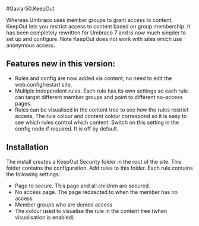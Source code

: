 #Gavlar50.KeepOut

Whereas Umbraco uses member groups to grant access to content, KeepOut lets you restrict access to content based on group membership. It has been completely rewritten for Umbraco 7 and is now much simpler to set up and configure. Note KeepOut does not work with sites which use anonymous access.

## Features new in this version:
* Rules and config are now added via content, no need to edit the web.config/restart site.
* Multiple independent rules. Each rule has its own settings so each rule can target different member groups and point to different no-access pages.
* Rules can be visualised in the content tree to see how the rules restrict access, The rule colour and content colour correspond so it is easy to see which rules control which content. Switch on this setting in the config node if required. It is off by default.

## Installation
The install creates a KeepOut Security folder in the root of the site. This folder contains the configuration. Add rules to this folder. Each rule contains the following settings:
* Page to secure. This page and all children are secured.
* No access page. The page redirected to when the member has no access
* Member groups who are denied access
* The colour used to visualise the rule in the content tree (when visualisation is enabled)